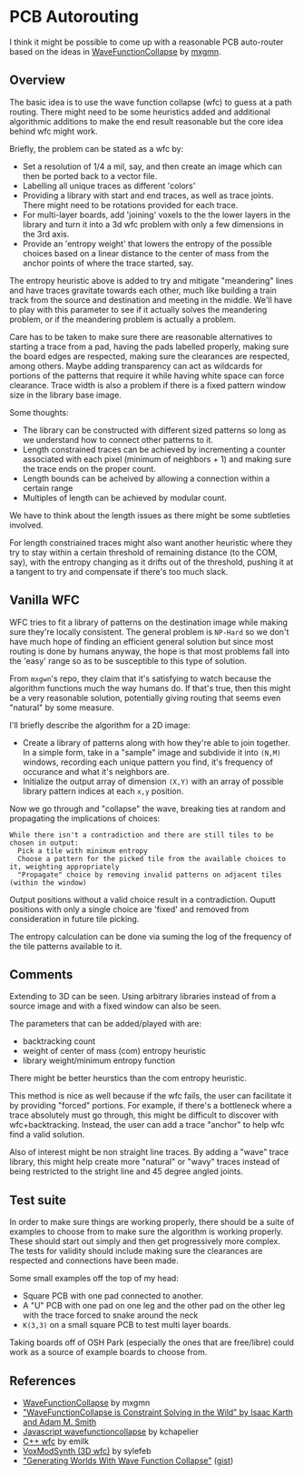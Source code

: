 PCB Autorouting
===

I think it might be possible to come up with a reasonable PCB auto-router
based on the ideas in [WaveFunctionCollapse](https://github.com/mxgmn/WaveFunctionCollapse)
by [mxgmn](https://github.com/mxgmn).

Overview
---

The basic idea is to use the wave function collapse (wfc) to guess at a path routing.
There might need to be some heuristics added and additional algorithmic additions
to make the end result reasonable but the core idea behind wfc might work.

Briefly, the problem can be stated as a wfc by:

* Set a resolution of 1/4 a mil, say, and then create an image which can then be ported back
  to a vector file.
* Labelling all unique traces as different 'colors'
* Providing a library with start and end traces, as well as trace joints.
  There might need to be rotations provided for each trace.
* For multi-layer boards, add 'joining' voxels to the the lower layers
  in the library and turn it into a 3d wfc problem with only a few dimensions in the 3rd axis.
* Provide an 'entropy weight' that lowers the entropy of the possible choices
  based on a linear distance to the center of mass from the anchor points of where the
  trace started, say.

The entropy heuristic above is added to try and mitigate "meandering" lines and have traces
gravitate towards each other, much like building a train track from the source and destination
and meeting in the middle.
We'll have to play with this parameter to see if it actually solves the meandering problem,
or if the meandering problem is actually a problem.

Care has to be taken to make sure there are reasonable alternatives to starting a trace
from a pad, having the pads labelled properly, making sure the board edges are respected,
making sure the clearances are respected, among others.
Maybe adding transparency can act as wildcards for portions of the patterns that require it
while having white space can force clearance.
Trace width is also a problem if there is a fixed pattern window size in the library base image.

Some thoughts:

* The library can be constructed with different sized patterns so long as we understand how to
  connect other patterns to it.
* Length constrained traces can be achieved by incrementing a counter associated with each pixel
  (minimum of neighbors + 1) and making sure the trace ends on the proper count.
* Length bounds can be acheived by allowing a connection within a certain range
* Multiples of length can be achieved by modular count.

We have to think about the length issues as there might be some subtleties involved.

For length constriained traces might also want another heuristic where they try to
stay within a certain threshold of remaining distance (to the COM, say), with the
entropy changing as it drifts out of the threshold, pushing it at a tangent to
try and compensate if there's too much slack.

Vanilla WFC
---

WFC tries to fit a library of patterns on the destination image while making sure
they're locally consistent.
The general problem is `NP-Hard` so we don't have much hope of finding an efficient
general solution but since most routing is done by humans anyway, the hope is that
most problems fall into the 'easy' range so as to be susceptible to this type of
solution.

From `mxgwn`'s repo, they claim that it's satisfying to watch because the algorithm
functions much the way humans do.
If that's true, then this might be a very reasonable solution, potentially giving
routing that seems even "natural" by some measure.

I'll briefly describe the algorithm for a 2D image:

* Create a library of patterns along with how they're able to join together.
  In a simple form, take in a "sample" image and subdivide it into `(N,M)` windows,
  recording each unique pattern you find, it's frequency of occurance and what
  it's neighbors are.
* Initialize the output array of dimension `(X,Y)` with an array of possible library
  pattern indices at each `x,y` position.

Now we go through and "collapse" the wave, breaking ties at random and propagating
the implications of choices:

```
While there isn't a contradiction and there are still tiles to be chosen in output:
  Pick a tile with minimum entropy
  Choose a pattern for the picked tile from the available choices to it, weighting appropriately
  "Propagate" choice by removing invalid patterns on adjacent tiles (within the window)
```

Output positions without a valid choice result in a contradiction.
Ouputt positions with only a single choice are 'fixed' and removed from consideration in future
tile picking.

The entropy calculation can be done via suming the log of the frequency of the tile patterns
available to it.

Comments
---

Extending to 3D can be seen.
Using arbitrary libraries instead of from a source image and with a fixed window can also be seen.

The parameters that can be added/played with are:

* backtracking count
* weight of center of mass (com) entropy heuristic
* library weight/minimum entropy function

There might be better heurstics than the com entropy heuristic.

This method is nice as well because if the wfc fails, the user can facilitate it by providing
"forced" portions.
For example, if there's a bottleneck where a trace absolutely must go through, this might be
difficult to discover with wfc+backtracking.
Instead, the user can add a trace "anchor" to help wfc find a valid solution.

Also of interest might be non straight line traces.
By adding a "wave" trace library, this might help create more "natural" or "wavy" traces
instead of being restricted to the stright line and 45 degree angled joints.

Test suite
---

In order to make sure things are working properly, there should be a suite of examples to choose from
to make sure the algorithm is working properly.
These should start out simply and then get progressively more complex.
The tests for validity should include making sure the clearances are respected and connections have
been made.

Some small examples off the top of my head:

* Square PCB with one pad connected to another.
* A "U" PCB with one pad on one leg and the other pad on the other leg with the trace forced to snake around the neck
* `K(3,3)` on a small square PCB to test multi layer boards.

Taking boards off of OSH Park (especially the ones that are free/libre) could work as a source of example boards to
choose from.

References
---

* [WaveFunctionCollapse](https://github.com/mxgmn/WaveFunctionCollapse) by mxgmn
* ["WaveFunctionCollapse is Constraint Solving in the Wild" by Isaac Karth and Adam M. Smith](https://github.com/abetusk/papers/blob/release/Generative/wfc_is_constraint_solving_in_the_wild.pdf)
* [Javascript wavefunctioncollapse](https://github.com/kchapelier/wavefunctioncollapse) by kchapelier
* [C++ wfc](https://github.com/emilk/wfc) by emilk
* [VoxModSynth (3D wfc)](https://github.com/sylefeb/VoxModSynth) by sylefeb
* ["Generating Worlds With Wave Function Collapse"](http://www.procjam.com/tutorials/wfc/) ([gist](https://gist.github.com/selfsame/e7ff11205c316888977f9cac04fe4035))



